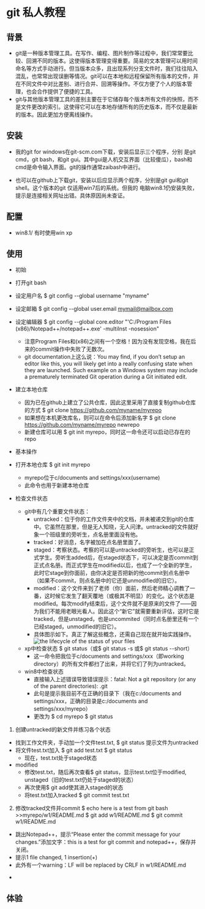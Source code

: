 # git 私人教程

## 背景
+ git是一种版本管理工具。在写作、编程、图片制作等过程中，我们常常要比较、回溯不同的版本。这使得版本管理变得重要。简易的文本管理可以用时间命名等方式手动进行。但当版本众多，且出现系列分支文件时，我们往往陷入混乱，也常常出现误删等情况。git可以在本地和远程保留所有版本的文件，并在不同文件中对比差别、进行合并、回溯等操作。不仅方便了个人的版本管理，也会合作提供了便捷的工具。
+ git与其他版本管理工具的差别主要在于它储存每个版本所有文件的快照，而不是文件更改的索引。这使得它可以在本地存储所有的历史版本，而不仅是最新的版本。因此更加方便离线操作。

## 安装
 + 我的git for windows在git-scm.com下载，安装后显示三个程序，分别
是git cmd，git bash，和git gui。其中gui是人机交互界面（比较傻瓜），bash和cmd是命令输入界面。git的操作通常zaibash中进行。

 + 也可以在github上下载git，安装以后应显示两个程序，分别是git gui和git shell。这个版本的git 仅适用win7后的系统。但我的
电脑win8.1仍安装失败，提示是连接相关网址出错。具体原因尚未查证。

## 配置
+ win8.1/ 有时使用win xp

## 使用
+ 初始

 + 打开git bash

 + 设定用户名
        $ git config --global username "myname"

 + 设定邮箱
        $ git config --global user.email mymail@mailbox.com
 + 设定编辑器
        $ git config --global core.editor "'C:/Program Files (x86)/Notepad++/notepad++.exe' -multiInst -nosession"
   + 注意Program Files和(x86)之间有一个空格！因为没有发现空格，我在后来的commit操作中失败了无数次。
   + git documentation上这么说：You may find, if you don’t setup an editor like this, you will likely get into a really confusing state when they are launched. Such example on a Windows system may include a prematurely terminated Git operation during a Git initiated edit.

 + 建立本地仓库
   + 因为已在github上建立了公共仓库，因此这里采用了直接复制github仓库的方式
            $ git clone https://github.com/myname/myrepo
   + 如果想在本机更改库名，则可以在命令后添加新名字
            $ git clone https://github.com/myname/myrepo newrepo
   + 新建仓库可以用 $ git init myrepo，同时这一命令还可以启动已存在的repo

+ 基本操作  
 + 打开本地仓库
		$ git init myrepo
   + myrepo位于c/documents and settings/xxx(username)
   + 此命令也用于新建本地仓库
+ 检查文件状态
  + git中有几个重要文件状态：
    + untracked：位于你的工作文件夹中的文档，并未被递交到git的仓库中。它虽然在那里，但是无人知晓，无人问津。untracked的文件就好象一个班级里的旁听生，点名册里面没有他。
    + tracked：好消息，名字被加在点名册里面了。
    + staged：考察状态。考察的可以是untracked的旁听生，也可以是正式学生。旁听生added后，在staged状态下，可以决定是否commit到正式点名册。而正式学生在modified以后，也成了一个全新的学生，此时它stage到你面前，由你决定是否把新的他commit到点名册中（如果不commit，则点名册中的它还是unmodified的旧它）。
    + modified：这个文件来到了老师（你）面前，然后老师精心调教了一番，这时候它发生了翻天覆地（或极其不明显）的变化。这个状态是modified。每次modify结束后，这个文件就不是原来的文件了——因为我们不能用老眼光看人。因此这个“新它”就需要重新评估，这时它是tracked，但是unstaged，也是uncommited（同时点名册里还有一个已经staged，unmodified的旧它）。
    + 具体图示如下。真正了解这些概念，还需自己现在就开始实践操作。
![the lifecycle of the status of your files](https://git-scm.com/book/en/v2/book/02-git-basics/images/lifecycle.png)
  + xp中检查状态
		$ git status（或$ git status -s 或$ git status --short）
    + 这一命令把我位于c/documents and settings/xxx（即working directory）的所有文件都扫了出来，并将它们了列为untracked。
  + win8中检查状态
    + 直接输入上述错误导致错误提示：fatal: Not a git repository (or any of the parent directories): .git
    + 此句是提示我目前不在正确的目录下（我在c:/documents and settings/xxx，正确的目录是c:/documents and settings/xxx/myrepo）
    + 更改为
			$ cd myrepo
			$ git status

1. 创建untracked的新文件并练习各个状态
  + 找到工作文件夹，手动加一个文件test.txt, $ git status 提示文件为untracked
  + 将文件test.txt加入
		$ git add test.txt
		$ git status 
     + 现在，test.txt处于staged状态
  + modified
    + 修改test.txt，随后再次查看$ git status，显示test.txt位于modified, unstaged（旧的test.txt仍处于staged的状态）
    + 再次使用$ git add使其进入staged的状态
	+ 将test.txt加入tracked
        $ git commit test.txt		


2. 修改tracked文件并commit
        $ echo here is a test from git bash >>myrepo/w1/README.md 
        $ git add w1/README.md
        $ git commit w1/README.md
  + 跳出Notepad++，提示“Please enter the commit message for your changes.”添加文字：this is a test for git commit and notepad++，保存并关闭。
  + 提示1 file changed, 1 insertion(+)
  + 此外有一个warning：LF will be replaced by CRLF in w1/README.md
- 

## 体验


